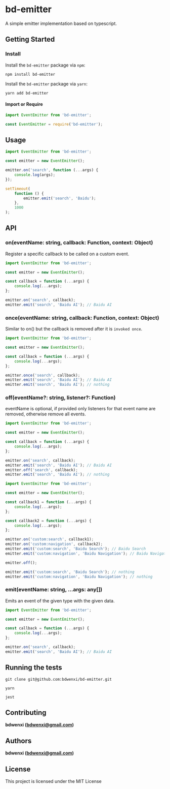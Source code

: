 # bd-emitter

A simple emitter implementation based on typescript.

## Getting Started

### Install

Install the `bd-emitter` package via `npm`: 

```shell script
npm install bd-emitter
```

Install the `bd-emitter` package via `yarn`:

```shell script
yarn add bd-emitter
```

#### Import or Require

```js
import EventEmitter from 'bd-emitter';

const EventEmitter = require('bd-emitter');
```

## Usage

```js
import EventEmitter from 'bd-emitter';

const emitter = new EventEmitter();

emitter.on('search', function (...args) {
    console.log(args);
});

setTimeout(
    function () {
        emitter.emit('search', 'Baidu');
    },
    1000
);

```

## API

### on(eventName: string, callback: Function, context: Object)

Register a specific callback to be called on a custom event.

```js
import EventEmitter from 'bd-emitter';

const emitter = new EventEmitter();

const callback = function (...args) {
    console.log(...args);
};

emitter.on('search', callback);
emitter.emit('search', 'Baidu AI'); // Baidu AI
```

### once(eventName: string, callback: Function, context: Object)

Similar to on() but the callback is removed after it is `invoked once`.

```js
import EventEmitter from 'bd-emitter';

const emitter = new EventEmitter();

const callback = function (...args) {
    console.log(...args);
};

emitter.once('search', callback);
emitter.emit('search', 'Baidu AI'); // Baidu AI
emitter.emit('search', 'Baidu AI'); // nothing
```

### off(eventName?: string, listener?: Function)

eventName is optional, if provided only listeners for that event name are removed, otherwise remove all events.

```js
import EventEmitter from 'bd-emitter';

const emitter = new EventEmitter();

const callback = function (...args) {
    console.log(...args);
};

emitter.on('search', callback);
emitter.emit('search', 'Baidu AI'); // Baidu AI
emitter.off('search', callback);
emitter.emit('search', 'Baidu AI'); // nothing
```

```js
import EventEmitter from 'bd-emitter';

const emitter = new EventEmitter();

const callback1 = function (...args) {
    console.log(...args);
};

const callback2 = function (...args) {
    console.log(...args);
};

emitter.on('custom:search', callback1);
emitter.on('custom:navigation', callback2);
emitter.emit('custom:search', 'Baidu Search'); // Baidu Search
emitter.emit('custom:navigation', 'Baidu Navigation'); // Baidu Navigation

emitter.off();

emitter.emit('custom:search', 'Baidu Search'); // nothing
emitter.emit('custom:navigation', 'Baidu Navigation'); // nothing
```

### emit(eventName: string, ...args: any[])

Emits an event of the given type with the given data. 

```js
import EventEmitter from 'bd-emitter';

const emitter = new EventEmitter();

const callback = function (...args) {
    console.log(...args);
};

emitter.on('search', callback);
emitter.emit('search', 'Baidu AI'); // Baidu AI
```

## Running the tests

```shell script
git clone git@github.com:bdwenxi/bd-emitter.git
```
```shell script
yarn
```
```shell script
jest
```

## Contributing

**bdwenxi (bdwenxi@gmail.com)**

## Authors

**bdwenxi (bdwenxi@gmail.com)**

## License

This project is licensed under the MIT License
